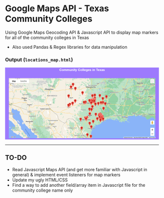 # Google Maps API - Texas Community Colleges

Using Google Maps Geocoding API & Javascript API to display map markers for all of the community colleges in Texas
* Also used Pandas & Regex libraries for data manipulation 

### Output (`locations_map.html`)
![Output](output.png)


<hr>


## TO-DO
* Read Javascript Maps API (and get more familiar with Javascript in general) & implement event listeners for map markers
* Update my ugly HTML/CSS
* Find a way to add another field/array item in Javascript file for the community college name only